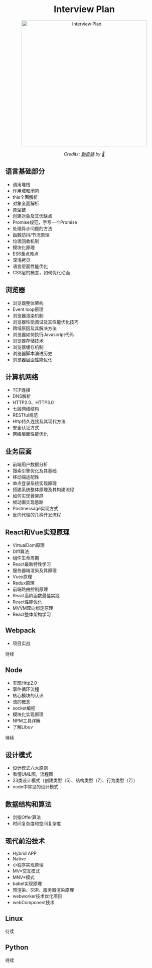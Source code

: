 <h1 align="center">Interview Plan</h1>

<div align="center">
  <a href="#">
    <img src="https://camo.githubusercontent.com/f85e9f52aec085fb258e80d7dcbf0eb5ec93dd65/68747470733a2f2f63646e2e7261776769742e636f6d2f79616e677368756e2f66726f6e742d656e642d696e746572766965772d68616e64626f6f6b2f323364383963382f6173736574732f7363726f6c6c2e737667" alt="Interview Plan" width="400"/>
    </a>
  <br>
  <p>
    <em>Credits: <a href="#">勤奋蜂</a> by <a href="#">🐝</a>
    </em>
  </p>
</div>

## 语言基础部分

- 调用堆栈
- 作用域和闭包
- this全面解析
- 对象全面解析
- 原型链
- 创建对象及其优缺点
- Promise规范，手写一个Promise
- 处理异步问题的方法
- 函数防抖/节流原理
- 垃圾回收机制
- 模块化原理
- ES6重点难点
- 深浅拷贝
- 语言层面性能优化
- CSS层的概念，如何优化动画

## 浏览器

- 浏览器整体架构
- Event loop原理
- 浏览器渲染机制
- 浏览器性能调试及其性能优化技巧
- 跨域原因及其解决方法
- 浏览器如何执行Javascript代码
- 浏览器存储技术
- 浏览器缓存机制
- 浏览器脚本演进历史
- 浏览器层面性能优化

## 计算机网络

- TCP连接
- DNS解析
- HTTP2.0、HTTP3.0
- 七层网络结构
- RESTful规范
- Http持久连接及其现代方法
- 安全认证方式
- 网络层面性能优化

## 业务层面

- 前端用户数据分析
- 搜索引擎优化及其基础
- 移动端适配性
- 单点登录系统实现原理
- 搭建系统整体原理及其构建流程
- 如何实现骨架屏
- 帧动画实现思路
- Postmessage实现方式
- 反向代理的几种开发流程

## React和Vue实现原理

- VirtualDom原理
- DIff算法
- 组件生命周期
- React最新特性学习
- 服务器端渲染及其原理
- Vuex原理
- Redux原理
- 前端路由控制原理
- React高阶函数最佳实践
- React性能优化
- MVVM双向绑定原理
- React整体架构学习

## Webpack

- 项目实战

待续

## Node

- 实现Http2.0
- 事件循环流程
- 核心模块的认识
- 流的概念
- socket编程
- 模块化实现原理
- NPM工具详解
- 了解Libuv

待续

## 设计模式

- 设计模式六大原则
- 看懂UML图，流程图
- 23类设计模式（创建类型（5）、结构类型（7）、行为类型（7））
- node中常见的设计模式

## 数据结构和算法

- 剑指Offer算法
- 时间复杂度和空间复杂度

## 现代前沿技术

- Hybrid APP
- Native
- 小程序实现原理
- MV*交互模式
- MNV*模式
- babel实现原理
- 预渲染、SSR、服务器渲染原理
- webworker技术优化项目
- webComponent技术

## Linux

待续

## Python

待续

